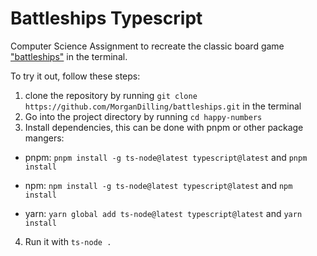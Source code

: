 # Battleships Typescript

Computer Science Assignment to recreate the classic board game ["battleships"](https://en.wikipedia.org/wiki/Battleship_(game)) in the terminal.

To try it out, follow these steps:

1. clone the repository by running `git clone https://github.com/MorganDilling/battleships.git` in the terminal
2. Go into the project directory by running `cd happy-numbers`
3. Install dependencies, this can be done with pnpm or other package mangers:

- pnpm:
`pnpm install -g ts-node@latest typescript@latest`
and `pnpm install`

- npm:
`npm install -g ts-node@latest typescript@latest`
and `npm install`

- yarn:
`yarn global add ts-node@latest typescript@latest`
and `yarn install`

4. Run it with `ts-node .`
